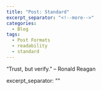 ```yaml
---
title: "Post: Standard"
excerpt_separator: "<!--more-->"
categories:
  - Blog
tags:
  - Post Formats
  - readability
  - standard
---
```


 “Trust, but verify.” – Ronald Reagan

<!--more-->


excerpt_separator: "<!--more-->"
```

